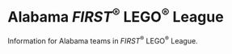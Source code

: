 # Alabama _FIRST_<sup>&reg;</sup> LEGO<sup>&reg;</sup> League
Information for Alabama teams in _FIRST_<sup>&reg;</sup> LEGO<sup>&reg;</sup> League.
